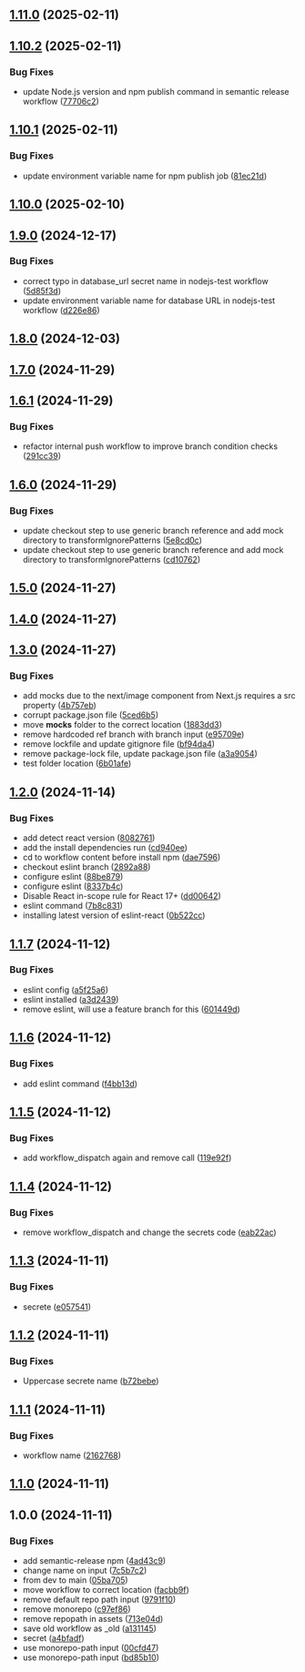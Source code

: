 ## [1.11.0](https://github.com/Ridvan-bot/workflows/compare/v1.10.2...v1.11.0) (2025-02-11)

## [1.10.2](https://github.com/Ridvan-bot/workflows/compare/v1.10.1...v1.10.2) (2025-02-11)

### Bug Fixes

* update Node.js version and npm publish command in semantic release workflow ([77706c2](https://github.com/Ridvan-bot/workflows/commit/77706c2aef6878e7c7adaaab186b56b77a94753e))

## [1.10.1](https://github.com/Ridvan-bot/workflows/compare/v1.10.0...v1.10.1) (2025-02-11)

### Bug Fixes

* update environment variable name for npm publish job ([81ec21d](https://github.com/Ridvan-bot/workflows/commit/81ec21df7601f226b52a98f4b9a75b975b4dfb08))

## [1.10.0](https://github.com/Ridvan-bot/workflows/compare/v1.9.0...v1.10.0) (2025-02-10)

## [1.9.0](https://github.com/Ridvan-bot/workflows/compare/v1.8.0...v1.9.0) (2024-12-17)

### Bug Fixes

* correct typo in database_url secret name in nodejs-test workflow ([5d85f3d](https://github.com/Ridvan-bot/workflows/commit/5d85f3d30b7d5a2c57ea5376cf490407c88918ac))
* update environment variable name for database URL in nodejs-test workflow ([d226e86](https://github.com/Ridvan-bot/workflows/commit/d226e86773a689ca67cfab690d525b8d86aa9c7f))

## [1.8.0](https://github.com/Ridvan-bot/workflows/compare/v1.7.0...v1.8.0) (2024-12-03)

## [1.7.0](https://github.com/Ridvan-bot/workflows/compare/v1.6.1...v1.7.0) (2024-11-29)

## [1.6.1](https://github.com/Ridvan-bot/workflows/compare/v1.6.0...v1.6.1) (2024-11-29)

### Bug Fixes

* refactor internal push workflow to improve branch condition checks ([291cc39](https://github.com/Ridvan-bot/workflows/commit/291cc394d35edbe1911304fb2ad312b68c2ba9d8))

## [1.6.0](https://github.com/Ridvan-bot/workflows/compare/v1.5.0...v1.6.0) (2024-11-29)

### Bug Fixes

* update checkout step to use generic branch reference and add mock directory to transformIgnorePatterns ([5e8cd0c](https://github.com/Ridvan-bot/workflows/commit/5e8cd0c24ea02df2fd71b0c3e84c9243dd9ca58a))
* update checkout step to use generic branch reference and add mock directory to transformIgnorePatterns ([cd10762](https://github.com/Ridvan-bot/workflows/commit/cd1076236f283c7652d4e9d5730577b5ca0e39fb))

## [1.5.0](https://github.com/Ridvan-bot/workflows/compare/v1.4.0...v1.5.0) (2024-11-27)

## [1.4.0](https://github.com/Ridvan-bot/workflows/compare/v1.3.0...v1.4.0) (2024-11-27)

## [1.3.0](https://github.com/Ridvan-bot/workflows/compare/v1.2.0...v1.3.0) (2024-11-27)

### Bug Fixes

* add mocks due to the next/image component from Next.js requires a src property ([4b757eb](https://github.com/Ridvan-bot/workflows/commit/4b757eb900bd3ca6db8c1edecd13ebede6833792))
* corrupt package.json file ([5ced6b5](https://github.com/Ridvan-bot/workflows/commit/5ced6b58c13bfdd475d22c3d9a8962cf772dd6d4))
* move __mocks__ folder to the correct location ([1883dd3](https://github.com/Ridvan-bot/workflows/commit/1883dd3fed5df4331ef9285f2ac2e805e7f504d0))
* remove hardcoded ref branch with branch input ([e95709e](https://github.com/Ridvan-bot/workflows/commit/e95709e4afbdf11457fd91debaa9b7e05dd655a9))
* remove lockfile and update gitignore file ([bf94da4](https://github.com/Ridvan-bot/workflows/commit/bf94da45a7c409d67695dadb4bf2d30bee40d914))
* remove package-lock file, update package.json file ([a3a9054](https://github.com/Ridvan-bot/workflows/commit/a3a90543dba416c1b61e15ee4e931636dedb417e))
* test folder location ([6b01afe](https://github.com/Ridvan-bot/workflows/commit/6b01afe9d4f4aad65978b7cf47d599e64f033c5f))

## [1.2.0](https://github.com/Ridvan-bot/workflows/compare/v1.1.7...v1.2.0) (2024-11-14)

### Bug Fixes

* add detect react version ([8082761](https://github.com/Ridvan-bot/workflows/commit/8082761312014cfe5fba1a4f90f1cde161fbe246))
* add the install dependencies run ([cd940ee](https://github.com/Ridvan-bot/workflows/commit/cd940eeb55f5ea4ec3879e6673d15eaada031720))
* cd to workflow content before install npm ([dae7596](https://github.com/Ridvan-bot/workflows/commit/dae7596e0ba48f74d1dfecca62a7b1a170a44656))
* checkout eslint branch ([2892a88](https://github.com/Ridvan-bot/workflows/commit/2892a88620bd36ce52e9e16a08d8667b411eb593))
* configure eslint ([88be879](https://github.com/Ridvan-bot/workflows/commit/88be879a883ce02b4e37207144438c6547ab0bfa))
* configure eslint ([8337b4c](https://github.com/Ridvan-bot/workflows/commit/8337b4cce8c60426534ac0c6d94b836c3b3297d5))
* Disable React in-scope rule for React 17+ ([dd00642](https://github.com/Ridvan-bot/workflows/commit/dd00642b73cd0fe514a5ae5066f74dd7535a30ff))
* eslint command ([7b8c831](https://github.com/Ridvan-bot/workflows/commit/7b8c8316c351b918a9f5cd024ba2d86474e5c09e))
* installing latest version of eslint-react ([0b522cc](https://github.com/Ridvan-bot/workflows/commit/0b522cc1a8cd043069e13365eafb96b753b49151))

## [1.1.7](https://github.com/Ridvan-bot/workflows/compare/v1.1.6...v1.1.7) (2024-11-12)

### Bug Fixes

* eslint config ([a5f25a6](https://github.com/Ridvan-bot/workflows/commit/a5f25a679026666a2f833cc3ceda136dc37fafc0))
* eslint installed ([a3d2439](https://github.com/Ridvan-bot/workflows/commit/a3d24394f238127bc81e217b3a0bd508c9f1f198))
* remove eslint, will use a feature branch for this ([601449d](https://github.com/Ridvan-bot/workflows/commit/601449de690c731ac44192f379e390a101323911))

## [1.1.6](https://github.com/Ridvan-bot/workflows/compare/v1.1.5...v1.1.6) (2024-11-12)

### Bug Fixes

* add eslint command ([f4bb13d](https://github.com/Ridvan-bot/workflows/commit/f4bb13d0228bd8506c40f26501ef6d940f099d36))

## [1.1.5](https://github.com/Ridvan-bot/workflows/compare/v1.1.4...v1.1.5) (2024-11-12)

### Bug Fixes

* add workflow_dispatch again and remove call ([119e92f](https://github.com/Ridvan-bot/workflows/commit/119e92f0c3623ba1864999dbb333d6973e10dfd7))

## [1.1.4](https://github.com/Ridvan-bot/workflows/compare/v1.1.3...v1.1.4) (2024-11-12)

### Bug Fixes

* remove workflow_dispatch and change the secrets code ([eab22ac](https://github.com/Ridvan-bot/workflows/commit/eab22ac127b03a1b58a4beeb0fe1e475535aba74))

## [1.1.3](https://github.com/Ridvan-bot/workflows/compare/v1.1.2...v1.1.3) (2024-11-11)

### Bug Fixes

* secrete ([e057541](https://github.com/Ridvan-bot/workflows/commit/e057541a1d0f214ea99ee8148f0d87166fc7e067))

## [1.1.2](https://github.com/Ridvan-bot/workflows/compare/v1.1.1...v1.1.2) (2024-11-11)

### Bug Fixes

* Uppercase secrete name ([b72bebe](https://github.com/Ridvan-bot/workflows/commit/b72bebed141200292bdcff86671b3d9515c6704b))

## [1.1.1](https://github.com/Ridvan-bot/workflows/compare/v1.1.0...v1.1.1) (2024-11-11)

### Bug Fixes

* workflow name ([2162768](https://github.com/Ridvan-bot/workflows/commit/2162768afcf7c4d5a57f4badaf7121ef42114861))

## [1.1.0](https://github.com/Ridvan-bot/workflows/compare/v1.0.0...v1.1.0) (2024-11-11)

## 1.0.0 (2024-11-11)

### Bug Fixes

* add semantic-release npm ([4ad43c9](https://github.com/Ridvan-bot/workflows/commit/4ad43c999aa3168faa22efc893ddb8c6333df5e2))
* change name on input ([7c5b7c2](https://github.com/Ridvan-bot/workflows/commit/7c5b7c23a4b4113a4ddb685f1418849e6bbc6323))
* from dev to main ([05ba705](https://github.com/Ridvan-bot/workflows/commit/05ba705d8512111cf8a982262585296155f1c14c))
* move workflow to correct location ([facbb9f](https://github.com/Ridvan-bot/workflows/commit/facbb9fcca626614746634a2ebb0b3eadfbf74cf))
* remove default repo path input ([9791f10](https://github.com/Ridvan-bot/workflows/commit/9791f10f3e64581dab76ac80f470553877ebd440))
* remove monorepo ([c97ef86](https://github.com/Ridvan-bot/workflows/commit/c97ef86d04ab116288ac462edbaeb59e254e9407))
* remove repopath in assets ([713e04d](https://github.com/Ridvan-bot/workflows/commit/713e04d9c8f4ef7646aaab144e2199bf214d764f))
* save old workflow as _old ([a131145](https://github.com/Ridvan-bot/workflows/commit/a13114539a7376e3952991915cb9f56111bb0a30))
* secret ([a4bfadf](https://github.com/Ridvan-bot/workflows/commit/a4bfadfd966be89c1b1d59e65c48df41bd53dedf))
* use monorepo-path input ([00cfd47](https://github.com/Ridvan-bot/workflows/commit/00cfd47e9ce3a03537b5834846afd0082a27b565))
* use monorepo-path input ([bd85b10](https://github.com/Ridvan-bot/workflows/commit/bd85b10a63565c762ce4e104a59022896620e9e4))

